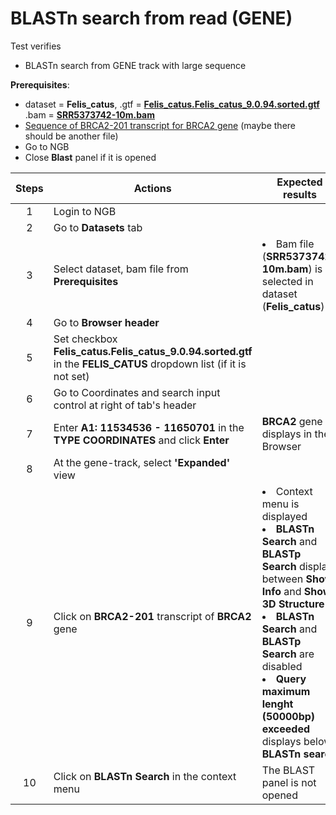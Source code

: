 # BLASTn search from read (GENE)

Test verifies
 - BLASTn search from GENE track with large sequence
  
**Prerequisites**:

 - dataset = **Felis_catus**, .gtf = **[Felis_catus.Felis_catus_9.0.94.sorted.gtf](https://ngb-oss-builds.s3.amazonaws.com/public/data/demo/ngb_demo_data/Felis_catus.Felis_catus_9.0.94.sorted.gtf)**
.bam = **[SRR5373742-10m.bam](https://ngb-oss-builds.s3.amazonaws.com/public/data/demo/ngb_demo_data/agnts3.09-28.trim.SRR5373742-10m.bam)**
 - [Sequence of BRCA2-201 transcript for BRCA2 gene](Sequence_data/Sequence_of_BRCA-201_transcript.md) (maybe there should be another file)
 - Go to NGB
 - Close **Blast** panel if it is opened

| Steps | Actions | Expected results |
| :---: | --- | --- |
| 1 | Login to NGB | |
| 2 | Go to **Datasets** tab  | |
| 3 | Select dataset, bam file from **Prerequisites** | <li> Bam file (**SRR5373742-10m.bam**) is selected in dataset (**Felis_catus**)|
| 4 | Go to **Browser header**| 
| 5 | Set checkbox **Felis_catus.Felis_catus_9.0.94.sorted.gtf** in the **FELIS_CATUS** dropdown list (if it is not set)  | 
| 6 | Go to Coordinates and search input control at right of tab's header|  | 
| 7 | Enter **A1: 11534536 - 11650701** in the **TYPE COORDINATES** and click **Enter**| **BRCA2** gene displays in the Browser|
| 8 | At the gene-track, select **'Expanded'** view| | 
| 9 | Click on **BRCA2-201** transcript of **BRCA2** gene | <li> Context menu is displayed <li> **BLASTn Search** and **BLASTp Search** display between **Show Info** and **Show 3D Structure** <li> **BLASTn Search** and **BLASTp Search** are disabled <li> **Query maximum lenght (50000bp) exceeded** displays below **BLASTn search**|
| 10 | Click on **BLASTn Search** in the context menu | The BLAST panel is not opened|